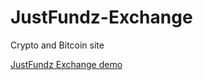 # JustFundz-Exchange
Crypto and Bitcoin site

<a href="https://henry-3551.github.io/JustFundz-Exchange/">JustFundz Exchange demo </a>
